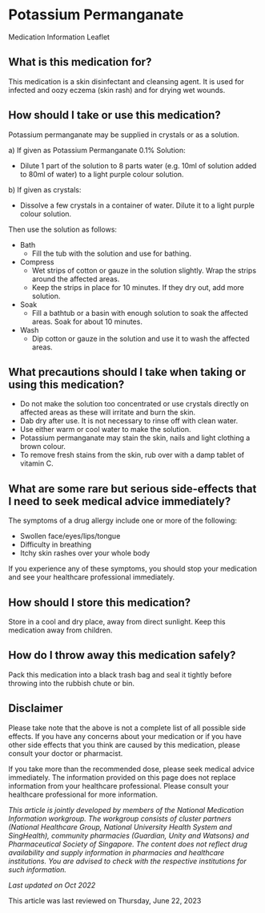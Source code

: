 # Potassium Permanganate

Medication Information Leaflet

What is this medication for?
----------------------------

This medication is a skin disinfectant and cleansing agent. It is used for infected and oozy eczema (skin rash) and for drying wet wounds. 

How should I take or use this medication?
-----------------------------------------

Potassium permanganate may be supplied in crystals or as a solution.

a) If given as Potassium Permanganate 0.1% Solution:

* Dilute 1 part of the solution to 8 parts water (e.g. 10ml of solution added to 80ml of water) to a light purple colour solution.

b) If given as crystals:

* Dissolve a few crystals in a container of water. Dilute it to a light purple colour solution.

Then use the solution as follows:

* Bath
  + Fill the tub with the solution and use for bathing.
* Compress
  + Wet strips of cotton or gauze in the solution slightly. Wrap the strips around the affected areas.
  + Keep the strips in place for 10 minutes. If they dry out, add more solution.
* Soak
  + Fill a bathtub or a basin with enough solution to soak the affected areas. Soak for about 10 minutes.
* Wash
  + Dip cotton or gauze in the solution and use it to wash the affected areas.

What precautions should I take when taking or using this medication?
--------------------------------------------------------------------

* Do not make the solution too concentrated or use crystals directly on affected areas as these will irritate and burn the skin.
* Dab dry after use. It is not necessary to rinse off with clean water.
* Use either warm or cool water to make the solution.
* Potassium permanganate may stain the skin, nails and light clothing a brown colour.
* To remove fresh stains from the skin, rub over with a damp tablet of vitamin C.

What are some rare but serious side-effects that I need to seek medical advice immediately?
-------------------------------------------------------------------------------------------

The symptoms of a drug allergy include one or more of the following:

* Swollen face/eyes/lips/tongue
* Difficulty in breathing
* Itchy skin rashes over your whole body

If you experience any of these symptoms, you should stop your medication and see your healthcare professional immediately.

How should I store this medication?
-----------------------------------

Store in a cool and dry place, away from direct sunlight. Keep this medication away from children.

How do I throw away this medication safely?
-------------------------------------------

Pack this medication into a black trash bag and seal it tightly before throwing into the rubbish chute or bin.

Disclaimer
----------

Please take note that the above is not a complete list of all possible side effects. If you have any concerns about your medication or if you have other side effects that you think are caused by this medication, please consult your doctor or pharmacist.

If you take more than the recommended dose, please seek medical advice immediately. The information provided on this page does not replace information from your healthcare professional. Please consult your healthcare professional for more information.

*This article is jointly developed by members of the National Medication Information workgroup. The workgroup consists of cluster partners (National Healthcare Group, National University Health System and SingHealth), community pharmacies (Guardian, Unity and Watsons) and Pharmaceutical Society of Singapore. The content does not reflect drug availability and supply information in pharmacies and healthcare institutions. You are advised to check with the respective institutions for such information.*

*Last updated on Oct 2022*

This article was last reviewed on
Thursday, June 22, 2023
